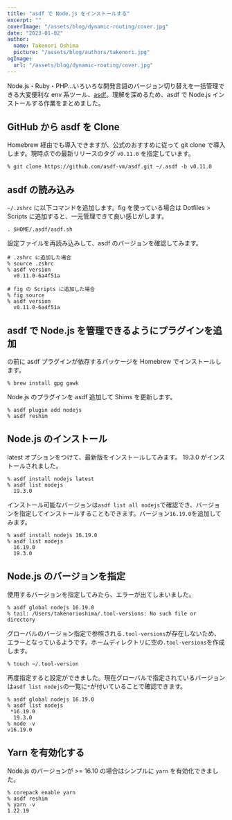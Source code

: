 ```yaml
---
title: "asdf で Node.js をインストールする"
excerpt: ""
coverImage: "/assets/blog/dynamic-routing/cover.jpg"
date: "2023-01-02"
author:
  name: Takenori Oshima
  picture: "/assets/blog/authors/takenori.jpg"
ogImage:
  url: "/assets/blog/dynamic-routing/cover.jpg"
---
```


Node.js・Ruby・PHP...いろいろな開発言語のバージョン切り替えを一括管理できる大変便利な env 系ツール、[asdf](https://asdf-vm.com/)。理解を深めるため、asdf で Node.js インストールする作業をまとめました。

## GitHub から asdf を Clone

Homebrew 経由でも導入できますが、公式のおすすめに従って git clone で導入します。現時点での最新リリースのタグ `v0.11.0` を指定しています。

```
% git clone https://github.com/asdf-vm/asdf.git ~/.asdf -b v0.11.0
```

## asdf の読み込み

`~/.zshrc` に以下コマンドを追加します。fig を使っている場合は Dotfiles > Scripts に追加すると、一元管理できて良い感じがします。

```
. $HOME/.asdf/asdf.sh
```

設定ファイルを再読み込みして、asdf のバージョンを確認してみます。

```
# .zshrc に追加した場合
% source .zshrc
% asdf version
  v0.11.0-6a4f51a
```

```
# fig の Scripts に追加した場合
% fig source
% asdf version
  v0.11.0-6a4f51a
```

## asdf で Node.js を管理できるようにプラグインを追加

の前に asdf プラグインが依存するパッケージを Homebrew でインストールします。

```
% brew install gpg gawk
```

Node.js のプラグインを asdf 追加して Shims を更新します。

```
% asdf plugin add nodejs
% asdf reshim
```

## Node.js のインストール

latest オプションをつけて、最新版をインストールしてみます。 19.3.0 がインストールされました。

```
% asdf install nodejs latest
% asdf list nodejs
  19.3.0
```

インストール可能なバージョンは`asdf list all nodejs`で確認でき、バージョンを指定してインストールすることもできます。バージョン`16.19.0`を追加してみます。

```
% asdf install nodejs 16.19.0
% asdf list nodejs
  16.19.0
  19.3.0
```

## Node.js のバージョンを指定

使用するバージョンを指定してみたら、エラーが出てしまいました。

```
% asdf global nodejs 16.19.0
% tail: /Users/takenorioshima/.tool-versions: No such file or directory
```

グローバルのバージョン指定で参照される`.tool-versions`が存在しないため、エラーとなっているようです。ホームディレクトリに空の`.tool-versions`を作成します。

```
% touch ~/.tool-version
```

再度指定すると設定ができました。現在グローバルで指定されているバージョンは`asdf list nodejs`の一覧に`*`が付いていることで確認できます。

```
% asdf global nodejs 16.19.0
% asdf list nodejs
 *16.19.0
  19.3.0
% node -v
v16.19.0
```

## Yarn を有効化する

Node.js のバージョンが >= 16.10 の場合はシンプルに `yarn` を有効化できました。

```
% corepack enable yarn
% asdf reshim
% yarn -v
1.22.19
```
